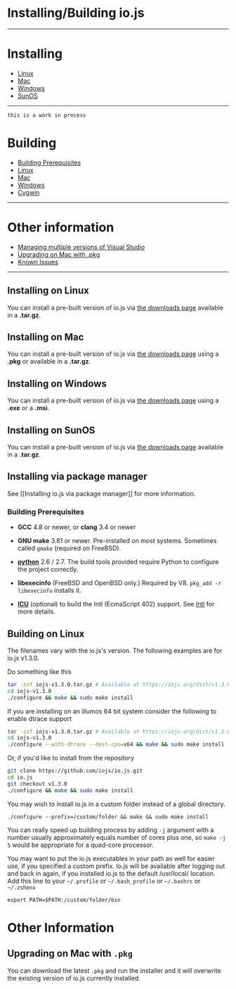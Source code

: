 # Installing/Building io.js

***

# Installing
* [Linux](#installing-on-linux)
* [Mac](#installing-on-mac)
* [Windows](#installing-on-windows)
* [SunOS](#installing-on-sunos)

***

``` this is a work in process ```

# Building
* [Building Prerequisites](#building-prerequisites)
* [Linux](#building-on-linux)
* [Mac](#building-on-mac)
* [Windows](#building-on-windows)
* [Cygwin](#building-on-cygwin)

***

# Other information
* [Managing multiple versions of Visual Studio](#managing-multiple-versions-of-visual-studio)
* [Upgrading on Mac with .pkg](upgrading-on-mac-with-pkg)
* [Known Issues](#known-issues)

***

## Installing on Linux
You can install a pre-built version of io.js via [the downloads page](http://iojs.org/download/) available in a **.tar.gz**.

## Installing on Mac
You can install a pre-built version of io.js via [the downloads page](http://iojs.org/download/) using a **.pkg** or available in a **.tar.gz**.

## Installing on Windows
You can install a pre-built version of io.js via [the downloads page](http://iojs.org/download/) using a **.exe** or a **.msi**.

## Installing on SunOS
You can install a pre-built version of io.js via [the downloads page](http://iojs.org/download/) available in a **.tar.gz**.

## Installing via package manager
See [[Installing io.js via package manager]] for more information.

### Building Prerequisites

* **GCC** 4.8 or newer, or **clang** 3.4 or newer

* **GNU make** 3.81 or newer. Pre-installed on most systems. Sometimes called `gmake` (required on FreeBSD).

* [**python**](http://python.org) 2.6 / 2.7. The build tools provided require Python to configure the project correctly.

* **libexecinfo** (FreeBSD and OpenBSD only.) Required by V8. `pkg_add -r libexecinfo` installs it.

* [**ICU**](http://icu-project.org) (optional) to build the Intl (EcmaScript 402) support. See [Intl](Intl) for more details.

## Building on Linux

The filenames vary with the io.js's version. The following examples are for io.js v1.3.0.

Do something like this

```sh
tar -zxf iojs-v1.3.0.tar.gz # Available at https://iojs.org/dist/v1.3.0/iojs-v1.3.0.tar.gz
cd iojs-v1.3.0
./configure && make && sudo make install
```

If you are installing on an illumos 64 bit system consider the following to enable dtrace support 

```sh
tar -zxf iojs-v1.3.0.tar.gz # Available at https://iojs.org/dist/v1.3.0/iojs-v1.3.0.tar.gz
cd iojs-v1.3.0
./configure --with-dtrace --dest-cpu=x64 && make && sudo make install
```

Or, if you'd like to install from the repository

```sh
git clone https://github.com/iojs/io.js.git
cd io.js
git checkout v1.3.0
./configure && make && sudo make install
```

You may wish to install io.js in a custom folder instead of a global directory. 

    ./configure --prefix=/custom/folder && make && sudo make install

You can really speed up building process by adding `-j` argument with a number usually approximately equals number of cores plus one, so `make -j 5` would be appropriate for a quad-core processor.

You may want to put the io.js executables in your path as well for easier use, if you specified a custom prefix. Io.js will be available after logging out and back in again, if you installed io.js to the default /usr/local/ location. Add this line to your `~/.profile` or `~/.bash_profile` or `~/.bashrc` or `~/.zshenv`

    export PATH=$PATH:/custom/folder/bin

# Other Information

## Upgrading on Mac with `.pkg`

You can download the latest `.pkg` and run the installer and it will overwrite the existing version of io.js currently installed.